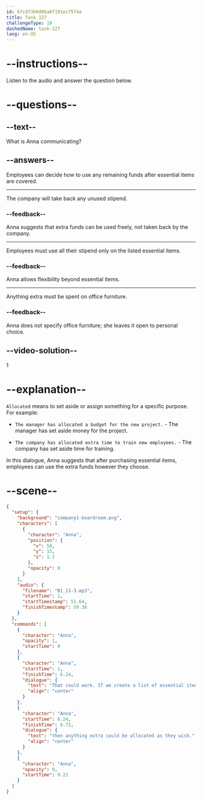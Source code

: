 ```yaml
---
id: 67c073b0d0ba8f191ec75f4a
title: Task 127
challengeType: 19
dashedName: task-127
lang: en-US
---
```


<!-- (Audio) Anna: That could work. If we create a list of essential items, like a laptop, webcam, and headset, then anything extra could be allocated as they wish. -->

# --instructions--

Listen to the audio and answer the question below.

# --questions--

## --text--

What is Anna communicating?

## --answers--

Employees can decide how to use any remaining funds after essential items are covered.

---

The company will take back any unused stipend.

### --feedback--

Anna suggests that extra funds can be used freely, not taken back by the company.

---

Employees must use all their stipend only on the listed essential items.

### --feedback--

Anna allows flexibility beyond essential items.

---

Anything extra must be spent on office furniture.

### --feedback--

Anna does not specify office furniture; she leaves it open to personal choice.

## --video-solution--

1

# --explanation--

`Allocated` means to set aside or assign something for a specific purpose. For example:

- `The manager has allocated a budget for the new project.` - The manager has set aside money for the project.

- `The company has allocated extra time to train new employees.` - The company has set aside time for training.

In this dialogue, Anna suggests that after purchasing essential items, employees can use the extra funds however they choose.

# --scene--

```json
{
  "setup": {
    "background": "company1-boardroom.png",
    "characters": [
      {
        "character": "Anna",
        "position": {
          "x": 50,
          "y": 15,
          "z": 1.2
        },
        "opacity": 0
      }
    ],
    "audio": {
      "filename": "B1_11-3.mp3",
      "startTime": 1,
      "startTimestamp": 51.64,
      "finishTimestamp": 59.36
    }
  },
  "commands": [
    {
      "character": "Anna",
      "opacity": 1,
      "startTime": 0
    },
    {
      "character": "Anna",
      "startTime": 1,
      "finishTime": 6.24,
      "dialogue": {
        "text": "That could work. If we create a list of essential items like a laptop, webcam, and headset,",
        "align": "center"
      }
    },
    {
      "character": "Anna",
      "startTime": 6.24,
      "finishTime": 8.72,
      "dialogue": {
        "text": "then anything extra could be allocated as they wish.",
        "align": "center"
      }
    },
    {
      "character": "Anna",
      "opacity": 0,
      "startTime": 9.22
    }
  ]
}
```
